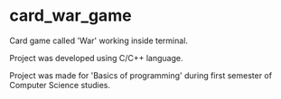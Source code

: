 # card_war_game

Card game called 'War' working inside terminal.

Project was developed using C/C++ language.

Project was made for 'Basics of programming' during first semester of Computer Science studies.
